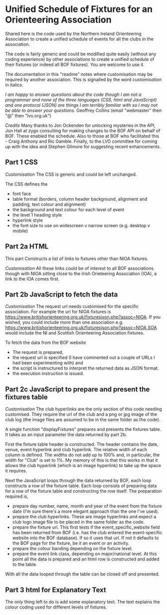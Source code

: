 # Unified Schedule of Fixtures for an Orienteering Association
Shared here is the code used by the Northern Ireland Orienteering Association to create a unified schedule of events for all the clubs in the association. 

The code is fairly generic and could be modified quite easily (without any coding experience) by other associations to create a unified schedule of their fixtures (or indeed all BOF fixtures). You are welcome to use it. 

The documentation in this "readme" notes where customisation may be required by another association. This is signalled by the word *customisation* in italics.

*I am happy to answer questions about the code though I am not a programmer and none of the three languages (CSS, html and JavaScript) and one protocol (JSON) are things I am terribly familiar with so I may not be able to answer your questions.* Geoffrey Collins (email "webmaster" then "@" then "lvo.org.uk")

*Credits* Many thanks to Jon Ockenden for unlocking mysteries in the API, Jon Hall at zygo consulting for making changes to the BOF API on behalf of BOF. These enabled the schedule. Also to those at BOF who facilitated this - Craig Anthony and Ric Gamble. Finally, to the LVO committee for coming up with the idea and Stephen Gilmore for suggesting recent enhancements.

## Part 1 CSS
*Customisation* The CSS is generic and could be left unchanged.

The CSS defines the
- font face
- table format (borders, column header background, alignment and padding, text colour and alignment)
- the background and text colour for each level of event
- the level 1 heading style
- hyperlink style
- the font size to use on widescreen v narrow screen (e.g. desktop v mobile)

## Part 2a HTML
This part Constructs a list of links to fixtures other than NIOA fixtures. 

*Customisation* All these links could be of interest to all BOF associations though with NIOA sitting close to the Irish Orieteering Association (IOA), a link to the IOA comes first.

## Part 2b JavaScript to fetch the data
*Customisation* The request url needs customised for the specific association. For example the url for NIOA fixtures is https://www.britishorienteering.org.uk/fixturesjson.php?assoc=NIOA. If you wished, you could include more than one association e.g. https://www.britishorienteering.org.uk/fixturesjson.php?assoc=NIOA,SOA would include the NI and Scottish Orienteering Association fixtures.

To fetch the data from the BOF website
- The request is prepared, 
- the request url is specified (I have commented out a couple of URLs I had been experimenting with) and 
- the script is instructured to interpret the returned data as JSON format.
- the execution instruction is issued.

## Part 2c JavaScript to prepare and present the fixtures table
*Customisation* The club hyperlinks are the only section of this code needing customised. They require the url of the club and a png or jpg image of the club log (the image files are assumed to be in the same folder as the code).

A single function "displayFixtures" prepares and presents the fixtures table. It takes as an input parameter the data returned by part 2b.

First the fixture table header is constructed. The header contains the date, venue, event hyperlink and club hyperlink. The relative width of each column is defined. The widths do not add up to 100% and, in particular, the width for "Club" is set to 1%. My memory of this is that this works in that it allows the club hyperlink (which is an image hyperlink) to take up the space it requires.

Next the JavaScript loops through the data returned by BOF, each loop constructs a row of the fixture table. Each loop consists of preparing data for a row of the fixture table and constructing the row itself. The preparation required is,
- prepare day number, name, month and year of the event from the fixture date (I'm sure there's a more elegant approach than the one I've used).
- prepare the club hyperlinks. These are image hyperlinks and expect a club logo image file to be placed in the same folder as the code.
- prepare the fixture url. This first tests if the event_specific_website field has been returned from BOF (i.e. has the club entered the event-specific website into the BOF database). If so it uses that url. If not it defaults to the BOF page for the fixture, be it an event or an activity.
- prepare the colour banding depending on the fixture level.
- prepare the event link class, depending on major/national level.
At this point all the data is prepared and an html row is constructed and added to the table.

With all the data looped through the table can be closed off and presented.

## Part 3 html for Explanatory Text
The only thing left to do is add some explanatory text. The text explains the colour coding used for different levels of fixtures.


